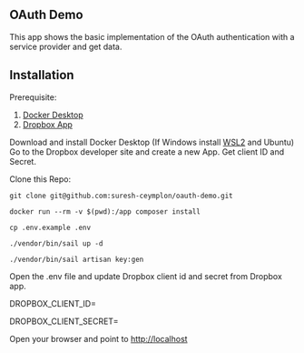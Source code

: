 ## OAuth Demo

This app shows the basic implementation of the OAuth authentication with a service provider and get data.

## Installation

Prerequisite:

1. [Docker Desktop](https://www.docker.com/products/docker-desktop)
2. [Dropbox App](https://www.dropbox.com/developers/apps?_tk=pilot_lp&_ad=topbar4&_camp=myapps)

Download and install Docker Desktop (If Windows install [WSL2](https://docs.microsoft.com/en-us/windows/wsl/install-win10) and Ubuntu)
Go to the Dropbox developer site and create a new App. Get client ID and Secret.

Clone this Repo:

``git clone git@github.com:suresh-ceymplon/oauth-demo.git``

``docker run --rm -v $(pwd):/app composer install``

``cp .env.example .env``

``./vendor/bin/sail up -d``

``./vendor/bin/sail artisan key:gen``

Open the .env file and update Dropbox client id and secret from Dropbox app.

DROPBOX_CLIENT_ID=

DROPBOX_CLIENT_SECRET=

Open your browser and point to [http://localhost](http://localhost)
